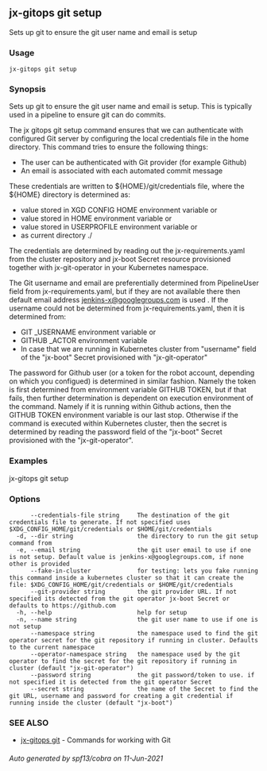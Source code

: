 ## jx-gitops git setup

Sets up git to ensure the git user name and email is setup

### Usage

```
jx-gitops git setup
```

### Synopsis

Sets up git to ensure the git user name and email is setup. This is typically used in a pipeline to ensure git can do commits. 

The jx gitops git setup command ensures that we can authenticate with configured Git server by configuring the local credentials file in the home directory. This command tries to ensure the following things: 

  * The user can be authenticated with Git provider (for example Github)  
  * An email is associated with each automated commit message  

These credentials are written to ${HOME}/git/credentials file, where the ${HOME} directory is determined as: 

  * value stored in XGD CONFIG HOME environment variable or  
  * value stored in HOME environment variable or  
  * value stored in USERPROFILE environment variable or  
  * as current directory ./  

The credentials are determined by reading out the jx-requirements.yaml from the cluster repository and jx-boot Secret resource provisioned together with jx-git-operator in your Kubernetes namespace. 

The Git username and email are preferentially determined from PipelineUser field from jx-requirements.yaml, but if they are not available there then default email address jenkins-x@googlegroups.com is used . If the username could not be determined from jx-requirements.yaml, then it is determined from: 

  * GIT _USERNAME environment variable or  
  * GITHUB _ACTOR environment variable  
  * In case that we are running in Kubernetes cluster from "username" field of the "jx-boot" Secret provisioned with "jx-git-operator"  

The password for Github user (or a token for the robot account, depending on which you configued) is determined in similar fashion. Namely the token is first determined from environment variable GITHUB TOKEN, but if that fails, then further determination is dependent on execution environment of the command. Namely if it is running within Github actions, then the GITHUB TOKEN environment variable is our last stop. Otherwise if the command is executed within Kubernetes cluster, then the secret is determined by reading the password field of the "jx-boot" Secret provisioned with the "jx-git-operator".

### Examples

  jx-gitops git setup

### Options

```
      --credentials-file string     The destination of the git credentials file to generate. If not specified uses $XDG_CONFIG_HOME/git/credentials or $HOME/git/credentials
  -d, --dir string                  the directory to run the git setup command from
  -e, --email string                the git user email to use if one is not setup. Default value is jenkins-x@googlegroups.com, if none other is provided
      --fake-in-cluster             for testing: lets you fake running this command inside a kubernetes cluster so that it can create the file: $XDG_CONFIG_HOME/git/credentials or $HOME/git/credentials
      --git-provider string         the git provider URL. If not specified its detected from the git operator jx-boot Secret or defaults to https://github.com
  -h, --help                        help for setup
  -n, --name string                 the git user name to use if one is not setup
      --namespace string            the namespace used to find the git operator secret for the git repository if running in cluster. Defaults to the current namespace
      --operator-namespace string   the namespace used by the git operator to find the secret for the git repository if running in cluster (default "jx-git-operator")
      --password string             the git password/token to use. if not specified it is detected from the git operator Secret
      --secret string               the name of the Secret to find the git URL, username and password for creating a git credential if running inside the cluster (default "jx-boot")
```

### SEE ALSO

* [jx-gitops git](jx-gitops_git.md)	 - Commands for working with Git

###### Auto generated by spf13/cobra on 11-Jun-2021
